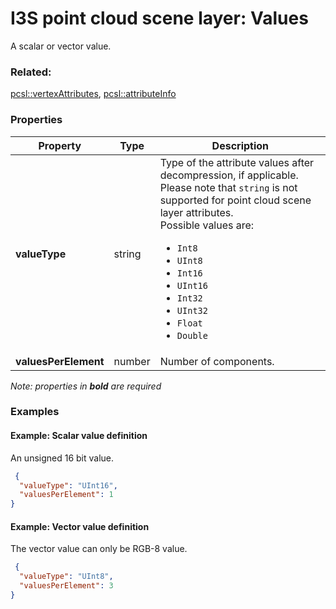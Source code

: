 # I3S point cloud scene layer: Values

A scalar or vector value.

### Related:

[pcsl::vertexAttributes](vertexAttributes.pcsl.md), [pcsl::attributeInfo](attributeInfo.pcsl.md)
### Properties

| Property | Type | Description |
| --- | --- | --- |
| **valueType** | string | Type of the attribute values after decompression, if applicable. Please note that `string` is not supported for point cloud scene layer attributes.<div>Possible values are:<ul><li>`Int8`</li><li>`UInt8`</li><li>`Int16`</li><li>`UInt16`</li><li>`Int32`</li><li>`UInt32`</li><li>`Float`</li><li>`Double`</li></ul></div> |
| **valuesPerElement** | number | Number of components. |

*Note: properties in **bold** are required*

### Examples 

#### Example: Scalar value definition 

An unsigned 16 bit value. 

```json
 {
  "valueType": "UInt16",
  "valuesPerElement": 1
} 
```

#### Example: Vector value definition 

The vector value can only be RGB-8 value. 

```json
 {
  "valueType": "UInt8",
  "valuesPerElement": 3
} 
```

